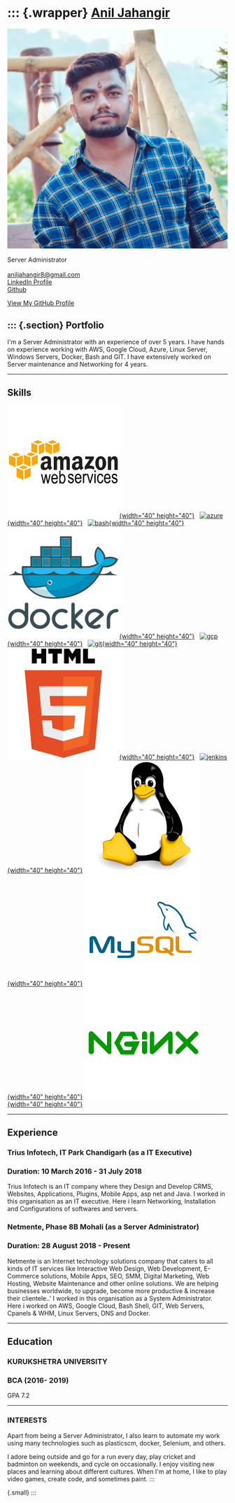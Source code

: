 ::: {.wrapper}
[Anil Jahangir](https://aniljahangir8.github.io/)
================================================

![Logo](/profile-pic.jpg?raw=true)

Server Administrator\
\
<aniljahangir8@gmail.com>\
[LinkedIn Profile](https://www.linkedin.com/in/anil-jahangir-06344a139/)\
[Github](https://www.gihub.com/aniljahangir8/)

[View My GitHub Profile](https://github.com/aniljahangir8)

::: {.section}
Portfolio
---------

I'm a Server Administrator with an experience of over 5 years. I have hands on experience working with AWS, Google Cloud, Azure, Linux Server, Windows Servers, Docker, Bash  and GIT. I have extensively worked on Server maintenance and Networking for 4 years.

------------------------------------------------------------------------

Skills
------

[![aws](https://raw.githubusercontent.com/devicons/devicon/master/icons/amazonwebservices/amazonwebservices-original-wordmark.svg){width="40"
height="40"}](https://aws.amazon.com)  
[![azure](https://www.vectorlogo.zone/logos/microsoft_azure/microsoft_azure-icon.svg){width="40"
height="40"}](https://azure.microsoft.com/en-in/)  
[![bash](https://www.vectorlogo.zone/logos/gnu_bash/gnu_bash-icon.svg){width="40"
height="40"}](https://www.gnu.org/software/bash/)  
[![docker](https://raw.githubusercontent.com/devicons/devicon/master/icons/docker/docker-original-wordmark.svg){width="40"
height="40"}](https://www.docker.com/)  
[![gcp](https://www.vectorlogo.zone/logos/google_cloud/google_cloud-icon.svg){width="40"
height="40"}](https://cloud.google.com)  
[![git](https://www.vectorlogo.zone/logos/git-scm/git-scm-icon.svg){width="40"
height="40"}](https://git-scm.com/)  
[![html5](https://raw.githubusercontent.com/devicons/devicon/master/icons/html5/html5-original-wordmark.svg){width="40"
height="40"}](https://www.w3.org/html/)  
[![jenkins](https://www.vectorlogo.zone/logos/jenkins/jenkins-icon.svg){width="40"
height="40"}](https://www.jenkins.io)  
[![linux](https://raw.githubusercontent.com/devicons/devicon/master/icons/linux/linux-original.svg){width="40"
height="40"}](https://www.linux.org/)  
[![mysql](https://raw.githubusercontent.com/devicons/devicon/master/icons/mysql/mysql-original-wordmark.svg){width="40"
height="40"}](https://www.mysql.com/)  
[![nginx](https://raw.githubusercontent.com/devicons/devicon/master/icons/nginx/nginx-original.svg){width="40"
height="40"}](https://www.nginx.com)

------------------------------------------------------------------------

Experience
----------

### **Trius Infotech, IT Park Chandigarh (as a IT Executive)**

### Duration: 10 March 2016 - 31 July 2018

Trius Infotech is an IT company where they Design and Develop
CRMS, Websites, Applications, Plugins, Mobile Apps, asp net and
Java. I worked in this organisation as an IT executive.
Here i learn Networking, Installation and Configurations of
softwares and servers.

### **Netmente, Phase 8B Mohali (as a Server Administrator)**

### Duration: 28 August 2018 - Present

Netmente is an Internet technology solutions company that caters
to all kinds of IT services like Interactive Web Design, Web
Development, E-Commerce solutions, Mobile Apps, SEO, SMM,
Digital Marketing, Web Hosting, Website Maintenance and other
online solutions. We are helping businesses worldwide, to
upgrade, become more productive & increase their clientele..' I
worked in this organisation as a System Administrator.
Here i worked on AWS, Google Cloud, Bash Shell, GIT, Web Servers,
Cpanels & WHM, Linux Servers, DNS and Docker.


------------------------------------------------------------------------

Education
---------

### **KURUKSHETRA UNIVERSITY**

### BCA (2016- 2019)

GPA 7.2

------------------------------------------------------------------------

### INTERESTS

Apart from being a Server Administrator, I also learn to automate my work using many technologies such as plasticscm, docker, Selenium, and others.

I adore being outside and go for a run every day, play cricket and badminton on weekends, and cycle on occasionally. I enjoy visiting new places and learning about different cultures. When I'm at home, I like to play video games, create code, and sometimes paint.
:::

{.small}
:::
